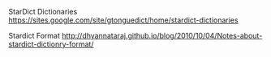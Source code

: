 StarDict Dictionaries
https://sites.google.com/site/gtonguedict/home/stardict-dictionaries

Stardict Format
http://dhyannataraj.github.io/blog/2010/10/04/Notes-about-stardict-dictionry-format/